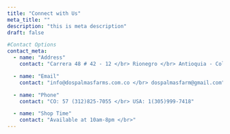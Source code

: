 ```yaml
---
title: "Connect with Us"
meta_title: ""
description: "this is meta description"
draft: false

#Contact Options
contact_meta:
  - name: "Address"
    contact: "Carrera 48 # 42 - 12 </br> Rionegro </br> Antioquia - Colombia"

  - name: "Email"
    contact: "info@dospalmasfarms.com.co </br> dospalmasfarm@gmail.com"

  - name: "Phone"
    contact: "CO: 57 (312)825-7055 </br> USA: 1(305)999-7418"

  - name: "Shop Time"
    contact: "Available at 10am-8pm </br>"
---
```

